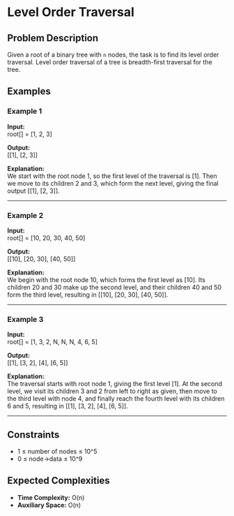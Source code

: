 # Level Order Traversal

## Problem Description
Given a root of a binary tree with `n` nodes, the task is to find its level order traversal. Level order traversal of a tree is breadth-first traversal for the tree.

## Examples

### Example 1
**Input:**  
root[] = [1, 2, 3]  

**Output:**  
[[1], [2, 3]]  

**Explanation:**  
We start with the root node 1, so the first level of the traversal is [1]. Then we move to its children 2 and 3, which form the next level, giving the final output [[1], [2, 3]].

---

### Example 2
**Input:**  
root[] = [10, 20, 30, 40, 50]  

**Output:**  
[[10], [20, 30], [40, 50]]  

**Explanation:**  
We begin with the root node 10, which forms the first level as [10]. Its children 20 and 30 make up the second level, and their children 40 and 50 form the third level, resulting in [[10], [20, 30], [40, 50]].

---

### Example 3
**Input:**  
root[] = [1, 3, 2, N, N, N, 4, 6, 5]  

**Output:**  
[[1], [3, 2], [4], [6, 5]]  

**Explanation:**  
The traversal starts with root node 1, giving the first level [1]. At the second level, we visit its children 3 and 2 from left to right as given, then move to the third level with node 4, and finally reach the fourth level with its children 6 and 5, resulting in [[1], [3, 2], [4], [6, 5]].

---

## Constraints
- 1 ≤ number of nodes ≤ 10^5  
- 0 ≤ node->data ≤ 10^9  

## Expected Complexities
- **Time Complexity:** O(n)  
- **Auxiliary Space:** O(n)  
